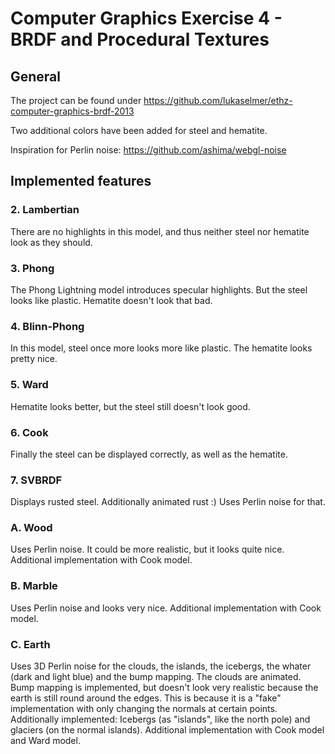 Computer Graphics Exercise 4 - BRDF and Procedural Textures
===========================================================

General
-------

The project can be found under https://github.com/lukaselmer/ethz-computer-graphics-brdf-2013

Two additional colors have been added for steel and hematite.

Inspiration for Perlin noise: https://github.com/ashima/webgl-noise


Implemented features
--------------------

### 2. Lambertian

There are no highlights in this model, and thus neither steel nor hematite look as they should.

### 3. Phong

The Phong Lightning model introduces specular highlights. But the steel looks like plastic. Hematite doesn't look that bad.

### 4. Blinn-Phong

In this model, steel once more looks more like plastic. The hematite looks pretty nice.

### 5. Ward

Hematite looks better, but the steel still doesn't look good.

### 6. Cook

Finally the steel can be displayed correctly, as well as the hematite.

### 7. SVBRDF

Displays rusted steel. Additionally animated rust :) Uses Perlin noise for that.

### A. Wood

Uses Perlin noise. It could be more realistic, but it looks quite nice.
Additional implementation with Cook model.

### B. Marble

Uses Perlin noise and looks very nice.
Additional implementation with Cook model.


### C. Earth

Uses 3D Perlin noise for the clouds, the islands, the icebergs, the whater (dark and light blue) and the bump mapping. The clouds are animated.
Bump mapping is implemented, but doesn't look very realistic because the earth is still round around the edges. This is because it is a "fake" implementation with only changing the normals at certain points.
Additionally implemented: Icebergs (as "islands", like the north pole) and glaciers (on the normal islands).
Additional implementation with Cook model and Ward model.







